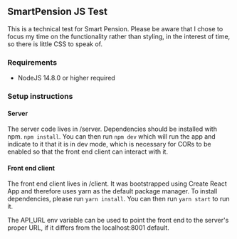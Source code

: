 ## SmartPension JS Test

This is a technical test for Smart Pension. Please be aware that I chose to focus my time on the functionality rather than styling, in the interest of time, so there is little CSS to speak of.

### Requirements

- NodeJS 14.8.0 or higher required

### Setup instructions

#### Server

The server code lives in /server. Dependencies should be installed with npm. `npm install`. You can then run `npm dev` which will run the app and indicate to it that it is in dev mode, which is necessary for CORs to be enabled so that the front end client can interact with it.
#### Front end client

The front end client lives in /client. It was bootstrapped using Create React App and therefore uses yarn as the default package manager. To install dependencies, please run
`yarn install`. You can then run `yarn start` to run it. 

The API_URL env variable can be used to point the front end to the server's proper URL, if it differs from the localhost:8001 default.